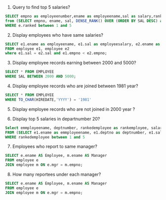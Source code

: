 1. Query to find top 5 salaries?

```sql
SELECT empno as employeenumber,ename as employeename,sal as salary,ranked as salrank
from (SELECT empno, ename, sal, DENSE_RANK() OVER (ORDER BY SAL DESC) as ranked FROM employee) e
WHERE e.ranked between 1 and 5
```
2. Display employees who have same salaries?
```sql
SELECT e1.ename as employeename, e1.sal as employeesalary, e2.ename as secondemployee, e2.sal as secondemployeesalary
FROM employee e1, employee e2
where e1.sal = e2.sal and e1.empno < e2.empno;
```
3. Display employee records earning between 2000 and 5000?
```sql
SELECT * FROM EMPLOYEE 
WHERE SAL BETWEEN 2000 AND 5000;
```
4. Display employee records who are joined between 1981 year?
```sql
SELECT * FROM EMPLOYEE
WHERE TO_CHAR(HIREDATE,'YYYY') = '1981'
```
5. Display employee records who are not joined  in 2000 year ?


6. Display top 5 salaries in departnumber 20?
```sql
Select emmployeename, deptnumber, rankedemployee as rankemployee, salary
FROM (SELECT e1.ename as emmployeename, e1.deptno as deptnumber, e1.sal as salary, DENSE_RANK() OVER (ORDER BY e1.sal DESC) as rankedemployee FROM employee e1 where e1.deptno=20) NEWW
WHERE rankedemployee between 1 and 5
```
7. Employees who report to same manager?

```sql
SELECT e.ename AS Employee, m.ename AS Manager
FROM employee e
JOIN employee m ON e.mgr = m.empno;
```
8. How many reportees under each manager?

```sql
SELECT e.ename AS Employee, m.ename AS Manager
FROM employee e
JOIN employee m ON e.mgr = m.empno;
```

